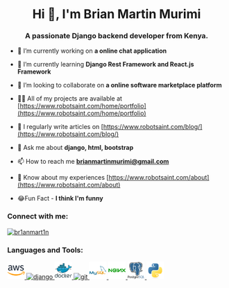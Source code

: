 <h1 align="center">Hi 👋, I'm Brian Martin Murimi</h1>
<h3 align="center">A passionate Django backend developer from Kenya.</h3>

- 🔭 I’m currently working on **a online chat application**

- 🌱 I’m currently learning **Django Rest Framework and React.js Framework**

- 👯 I’m looking to collaborate on **a online software marketplace platform**

- 👨‍💻 All of my projects are available at [https://www.robotsaint.com/home/portfolio](https://www.robotsaint.com/home/portfolio)

- 📝 I regularly write articles on [https://www.robotsaint.com/blog/](https://www.robotsaint.com/blog/)

- 💬 Ask me about **django, html, bootstrap**

- 📫 How to reach me **brianmartinmurimi@gmail.com**

- 📄 Know about my experiences [https://www.robotsaint.com/about](https://www.robotsaint.com/about)
  
- 😂Fun Fact - **I think I'm funny**

<h3 align="left">Connect with me:</h3>
<p align="left">
<a href="https://instagram.com/br1anmart1n" target="blank"><img align="center" src="https://raw.githubusercontent.com/rahuldkjain/github-profile-readme-generator/master/src/images/icons/Social/instagram.svg" alt="br1anmart1n" height="30" width="40" /></a>
</p>

<h3 align="left">Languages and Tools:</h3>
<p align="left"> <a href="https://aws.amazon.com" target="_blank" rel="noreferrer"> <img src="https://raw.githubusercontent.com/devicons/devicon/master/icons/amazonwebservices/amazonwebservices-original-wordmark.svg" alt="aws" width="40" height="40"/> </a> <a href="https://www.djangoproject.com/" target="_blank" rel="noreferrer"> <img src="https://cdn.worldvectorlogo.com/logos/django.svg" alt="django" width="40" height="40"/> </a> <a href="https://www.docker.com/" target="_blank" rel="noreferrer"> <img src="https://raw.githubusercontent.com/devicons/devicon/master/icons/docker/docker-original-wordmark.svg" alt="docker" width="40" height="40"/> </a> <a href="https://git-scm.com/" target="_blank" rel="noreferrer"> <img src="https://www.vectorlogo.zone/logos/git-scm/git-scm-icon.svg" alt="git" width="40" height="40"/> </a> <a href="https://www.mysql.com/" target="_blank" rel="noreferrer"> <img src="https://raw.githubusercontent.com/devicons/devicon/master/icons/mysql/mysql-original-wordmark.svg" alt="mysql" width="40" height="40"/> </a> <a href="https://www.nginx.com" target="_blank" rel="noreferrer"> <img src="https://raw.githubusercontent.com/devicons/devicon/master/icons/nginx/nginx-original.svg" alt="nginx" width="40" height="40"/> </a> <a href="https://www.postgresql.org" target="_blank" rel="noreferrer"> <img src="https://raw.githubusercontent.com/devicons/devicon/master/icons/postgresql/postgresql-original-wordmark.svg" alt="postgresql" width="40" height="40"/> </a> <a href="https://www.python.org" target="_blank" rel="noreferrer"> <img src="https://raw.githubusercontent.com/devicons/devicon/master/icons/python/python-original.svg" alt="python" width="40" height="40"/> </a> </p>
